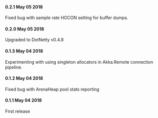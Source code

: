 #### 0.2.1 May 05 2018 ####
Fixed bug with sample rate HOCON setting for buffer dumps.

#### 0.2.0 May 05 2018 ####
Upgraded to DotNetty v0.4.8

#### 0.1.3 May 04 2018 ####
Experimenting with using singleton allocators in Akka.Remote connection pipeline.

#### 0.1.2 May 04 2018 ####
Fixed bug with ArenaHeap pool stats reporting

#### 0.1.1 May 04 2018 ####
First release
